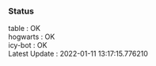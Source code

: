### Status


table : OK  
hogwarts : OK  
icy-bot : OK  
Latest Update : 2022-01-11 13:17:15.776210
